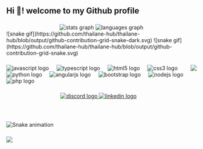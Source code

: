 <br clear="both">

<h2 align="left">Hi 👋!  welcome to my Github profile</h2>

###

<div align="center">
  <img src="https://github-readme-stats.vercel.app/api?username=thailane-hub&hide_title=false&hide_rank=false&show_icons=true&include_all_commits=true&count_private=true&disable_animations=false&theme=dracula&locale=en&hide_border=false" height="150" alt="stats graph"  />
  <img src="https://github-readme-stats.vercel.app/api/top-langs?username=thailane-hub&locale=en&hide_title=true&layout=compact&card_width=320&langs_count=5&theme=dracula&hide_border=false" height="150" alt="languages graph"  />
</div>
![snake gif](https://github.com/thailane-hub/thailane-hub/blob/output/github-contribution-grid-snake-dark.svg)
![snake gif](https://github.com/thailane-hub/thailane-hub/blob/output/github-contribution-grid-snake.svg)

###

<img align="right" height="150" src="https://media0.giphy.com/media/v1.Y2lkPTc5MGI3NjExOHdwa25ndHl5a2F3NHBuOXp5cXplYWEwaGdndXFpYjNvaWFlMDFhNCZlcD12MV9pbnRlcm5hbF9naWZfYnlfaWQmY3Q9Zw/DbXSzkKLzy96e3uukf/giphy.webp"  />

###

<div align="left">
  <img src="https://cdn.jsdelivr.net/gh/devicons/devicon/icons/javascript/javascript-original.svg" height="30" alt="javascript logo"  />
  <img width="12" />
  <img src="https://cdn.jsdelivr.net/gh/devicons/devicon/icons/typescript/typescript-original.svg" height="30" alt="typescript logo"  />
  <img width="12" />
  <img src="https://cdn.jsdelivr.net/gh/devicons/devicon/icons/html5/html5-original.svg" height="30" alt="html5 logo"  />
  <img width="12" />
  <img src="https://cdn.jsdelivr.net/gh/devicons/devicon/icons/css3/css3-original.svg" height="30" alt="css3 logo"  />
  <img width="12" />
  <img src="https://cdn.jsdelivr.net/gh/devicons/devicon/icons/python/python-original.svg" height="30" alt="python logo"  />
  <img width="12" />
  <img src="https://cdn.jsdelivr.net/gh/devicons/devicon/icons/angularjs/angularjs-original.svg" height="30" alt="angularjs logo"  />
  <img width="12" />
  <img src="https://cdn.jsdelivr.net/gh/devicons/devicon/icons/bootstrap/bootstrap-original.svg" height="30" alt="bootstrap logo"  />
  <img width="12" />
  <img src="https://cdn.jsdelivr.net/gh/devicons/devicon/icons/nodejs/nodejs-original.svg" height="30" alt="nodejs logo"  />
  <img width="12" />
  <img src="https://cdn.jsdelivr.net/gh/devicons/devicon/icons/php/php-original.svg" height="30" alt="php logo"  />
</div>

###

<div align="center">
  <a href="https://discord.gg/bsCSZyZB" target="_blank">
    <img src="https://img.shields.io/static/v1?message=Discord&logo=discord&label=&color=7289DA&logoColor=white&labelColor=&style=for-the-badge" height="35" alt="discord logo"  />
  </a>
  <a href="https://www.linkedin.com/in/thailane-santos?utm_source=share&utm_campaign=share_via&utm_content=profile&utm_medium=android_app" target="_blank">
    <img src="https://img.shields.io/static/v1?message=LinkedIn&logo=linkedin&label=&color=0077B5&logoColor=white&labelColor=&style=for-the-badge" height="35" alt="linkedin logo"  />
  </a>
</div>

###

<br clear="both">

<img src="https://raw.githubusercontent.com/thailane-hub/thailane-hub/output/snake.svg" alt="Snake animation" />

###

<div align="left">
  <img height="200" src="https://media4.giphy.com/media/v1.Y2lkPTc5MGI3NjExdW96azdlMTkwNGVudWdzOXg4Zm1mdmI5aW5nZmlyMDZjeXYxZm8wMSZlcD12MV9pbnRlcm5hbF9naWZfYnlfaWQmY3Q9Zw/xTiN0li02wZFAPrqJq/giphy.webp"  />
</div>


###
